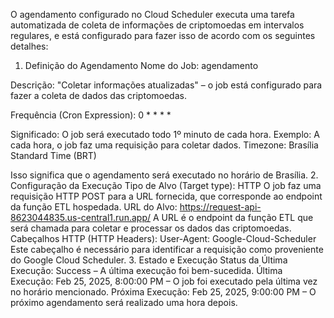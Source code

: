 O agendamento configurado no Cloud Scheduler executa uma tarefa automatizada de coleta de informações de criptomoedas em intervalos regulares, e está configurado para fazer isso de acordo com os seguintes detalhes:

1. Definição do Agendamento
Nome do Job: agendamento

Descrição: "Coletar informações atualizadas" – o job está configurado para fazer a coleta de dados das criptomoedas.

Frequência (Cron Expression): 0 * * * *

Significado: O job será executado todo 1º minuto de cada hora.
Exemplo: A cada hora, o job faz uma requisição para coletar dados.
Timezone: Brasília Standard Time (BRT)

Isso significa que o agendamento será executado no horário de Brasília.
2. Configuração da Execução
Tipo de Alvo (Target type): HTTP
O job faz uma requisição HTTP POST para a URL fornecida, que corresponde ao endpoint da função ETL hospedada.
URL do Alvo: https://request-api-8623044835.us-central1.run.app/
A URL é o endpoint da função ETL que será chamada para coletar e processar os dados das criptomoedas.
Cabeçalhos HTTP (HTTP Headers):
User-Agent: Google-Cloud-Scheduler
Este cabeçalho é necessário para identificar a requisição como proveniente do Google Cloud Scheduler.
3. Estado e Execução
Status da Última Execução: Success – A última execução foi bem-sucedida.
Última Execução: Feb 25, 2025, 8:00:00 PM – O job foi executado pela última vez no horário mencionado.
Próxima Execução: Feb 25, 2025, 9:00:00 PM – O próximo agendamento será realizado uma hora depois.